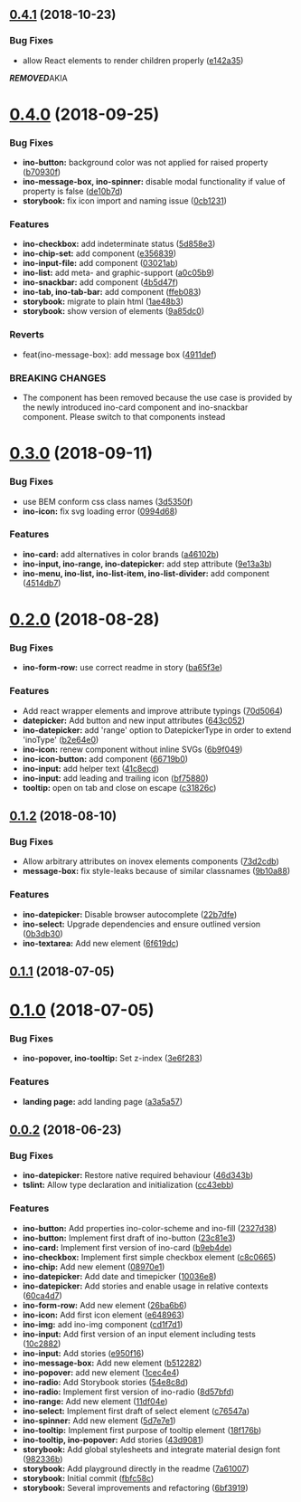 <a name="0.4.1"></a>

## [0.4.1](http://gitlab.inovex.de:2424/inovex-elements/core/compare/v0.4.0...v0.4.1) (2018-10-23)

### Bug Fixes

- allow React elements to render children properly ([e142a35](http://gitlab.inovex.de:2424/inovex-elements/core/commit/e142a35))

***REMOVED***AKIA

<a name="0.4.0"></a>

# [0.4.0](http://gitlab.inovex.de:2424/inovex-elements/core/compare/v0.3.0...v0.4.0) (2018-09-25)

### Bug Fixes

- **ino-button:** background color was not applied for raised property ([b70930f](http://gitlab.inovex.de:2424/inovex-elements/core/commit/b70930f))
- **ino-message-box, ino-spinner:** disable modal functionality if value of property is false ([de10b7d](http://gitlab.inovex.de:2424/inovex-elements/core/commit/de10b7d))
- **storybook:** fix icon import and naming issue ([0cb1231](http://gitlab.inovex.de:2424/inovex-elements/core/commit/0cb1231))

### Features

- **ino-checkbox:** add indeterminate status ([5d858e3](http://gitlab.inovex.de:2424/inovex-elements/core/commit/5d858e3))
- **ino-chip-set:** add component ([e356839](http://gitlab.inovex.de:2424/inovex-elements/core/commit/e356839))
- **ino-input-file:** add component ([03021ab](http://gitlab.inovex.de:2424/inovex-elements/core/commit/03021ab))
- **ino-list:** add meta- and graphic-support ([a0c05b9](http://gitlab.inovex.de:2424/inovex-elements/core/commit/a0c05b9))
- **ino-snackbar:** add component ([4b5d47f](http://gitlab.inovex.de:2424/inovex-elements/core/commit/4b5d47f))
- **ino-tab, ino-tab-bar:** add component ([ffeb083](http://gitlab.inovex.de:2424/inovex-elements/core/commit/ffeb083))
- **storybook:** migrate to plain html ([1ae48b3](http://gitlab.inovex.de:2424/inovex-elements/core/commit/1ae48b3))
- **storybook:** show version of elements ([9a85dc0](http://gitlab.inovex.de:2424/inovex-elements/core/commit/9a85dc0))

### Reverts

- feat(ino-message-box): add message box ([4911def](http://gitlab.inovex.de:2424/inovex-elements/core/commit/4911def))

### BREAKING CHANGES

- The <ino-message-box> component has been removed because the use case is provided by the newly introduced ino-card component and ino-snackbar component. Please switch to that components instead

<a name="0.3.0"></a>

# [0.3.0](http://gitlab.inovex.de:2424/inovex-elements/core/compare/v0.2.0...v0.3.0) (2018-09-11)

### Bug Fixes

- use BEM conform css class names ([3d5350f](http://gitlab.inovex.de:2424/inovex-elements/core/commit/3d5350f))
- **ino-icon:** fix svg loading error ([0994d68](http://gitlab.inovex.de:2424/inovex-elements/core/commit/0994d68))

### Features

- **ino-card:** add alternatives in color brands ([a46102b](http://gitlab.inovex.de:2424/inovex-elements/core/commit/a46102b))
- **ino-input, ino-range, ino-datepicker:** add step attribute ([9e13a3b](http://gitlab.inovex.de:2424/inovex-elements/core/commit/9e13a3b))
- **ino-menu, ino-list, ino-list-item, ino-list-divider:** add component ([4514db7](http://gitlab.inovex.de:2424/inovex-elements/core/commit/4514db7))

<a name="0.2.0"></a>

# [0.2.0](http://gitlab.inovex.de:2424/inovex-elements/core/compare/v0.1.2...v0.2.0) (2018-08-28)

### Bug Fixes

- **ino-form-row:** use correct readme in story ([ba65f3e](http://gitlab.inovex.de:2424/inovex-elements/core/commit/ba65f3e))

### Features

- Add react wrapper elements and improve attribute typings ([70d5064](http://gitlab.inovex.de:2424/inovex-elements/core/commit/70d5064))
- **datepicker:** Add button and new input attributes ([643c052](http://gitlab.inovex.de:2424/inovex-elements/core/commit/643c052))
- **ino-datepicker:** add 'range' option to DatepickerType in order to extend 'inoType' ([b2e64e0](http://gitlab.inovex.de:2424/inovex-elements/core/commit/b2e64e0))
- **ino-icon:** renew component without inline SVGs ([6b9f049](http://gitlab.inovex.de:2424/inovex-elements/core/commit/6b9f049))
- **ino-icon-button:** add component ([66719b0](http://gitlab.inovex.de:2424/inovex-elements/core/commit/66719b0))
- **ino-input:** add helper text ([41c8ecd](http://gitlab.inovex.de:2424/inovex-elements/core/commit/41c8ecd))
- **ino-input:** add leading and trailing icon ([bf75880](http://gitlab.inovex.de:2424/inovex-elements/core/commit/bf75880))
- **tooltip:** open on tab and close on escape ([c31826c](http://gitlab.inovex.de:2424/inovex-elements/core/commit/c31826c))

<a name="0.1.2"></a>

## [0.1.2](http://gitlab.inovex.de:2424/inovex-elements/core/compare/v0.1.1...v0.1.2) (2018-08-10)

### Bug Fixes

- Allow arbitrary attributes on inovex elements components ([73d2cdb](http://gitlab.inovex.de:2424/inovex-elements/core/commit/73d2cdb))
- **message-box:** fix style-leaks because of similar classnames ([9b10a88](http://gitlab.inovex.de:2424/inovex-elements/core/commit/9b10a88))

### Features

- **ino-datepicker:** Disable browser autocomplete ([22b7dfe](http://gitlab.inovex.de:2424/inovex-elements/core/commit/22b7dfe))
- **ino-select:** Upgrade dependencies and ensure outlined version ([0b3db30](http://gitlab.inovex.de:2424/inovex-elements/core/commit/0b3db30))
- **ino-textarea:** Add new element ([6f619dc](http://gitlab.inovex.de:2424/inovex-elements/core/commit/6f619dc))

<a name="0.1.1"></a>

## [0.1.1](http://gitlab.inovex.de:2424/inovex-elements/core/compare/v0.1.0...v0.1.1) (2018-07-05)

<a name="0.1.0"></a>

# [0.1.0](http://gitlab.inovex.de:2424/inovex-elements/core/compare/v0.0.2...v0.1.0) (2018-07-05)

### Bug Fixes

- **ino-popover, ino-tooltip:** Set z-index ([3e6f283](http://gitlab.inovex.de:2424/inovex-elements/core/commit/3e6f283))

### Features

- **landing page:** add landing page ([a3a5a57](http://gitlab.inovex.de:2424/inovex-elements/core/commit/a3a5a57))

<a name="0.0.2"></a>

## [0.0.2](http://gitlab.inovex.de:2424/inovex-elements/core/compare/10c2882...v0.0.2) (2018-06-23)

### Bug Fixes

- **ino-datepicker:** Restore native required behaviour ([46d343b](http://gitlab.inovex.de:2424/inovex-elements/core/commit/46d343b))
- **tslint:** Allow type declaration and initialization ([cc43ebb](http://gitlab.inovex.de:2424/inovex-elements/core/commit/cc43ebb))

### Features

- **ino-button:** Add properties ino-color-scheme and ino-fill ([2327d38](http://gitlab.inovex.de:2424/inovex-elements/core/commit/2327d38))
- **ino-button:** Implement first draft of ino-button ([23c81e3](http://gitlab.inovex.de:2424/inovex-elements/core/commit/23c81e3))
- **ino-card:** Implement first version of ino-card ([b9eb4de](http://gitlab.inovex.de:2424/inovex-elements/core/commit/b9eb4de))
- **ino-checkbox:** Implement first simple checkbox element ([c8c0665](http://gitlab.inovex.de:2424/inovex-elements/core/commit/c8c0665))
- **ino-chip:** Add new element ([08970e1](http://gitlab.inovex.de:2424/inovex-elements/core/commit/08970e1))
- **ino-datepicker:** Add date and timepicker ([10036e8](http://gitlab.inovex.de:2424/inovex-elements/core/commit/10036e8))
- **ino-datepicker:** Add stories and enable usage in relative contexts ([60ca4d7](http://gitlab.inovex.de:2424/inovex-elements/core/commit/60ca4d7))
- **ino-form-row:** Add new element ([26ba6b6](http://gitlab.inovex.de:2424/inovex-elements/core/commit/26ba6b6))
- **ino-icon:** Add first icon element ([e648963](http://gitlab.inovex.de:2424/inovex-elements/core/commit/e648963))
- **ino-img:** add ino-img component ([cd1f7d1](http://gitlab.inovex.de:2424/inovex-elements/core/commit/cd1f7d1))
- **ino-input:** Add first version of an input element including tests ([10c2882](http://gitlab.inovex.de:2424/inovex-elements/core/commit/10c2882))
- **ino-input:** Add stories ([e950f16](http://gitlab.inovex.de:2424/inovex-elements/core/commit/e950f16))
- **ino-message-box:** Add new element ([b512282](http://gitlab.inovex.de:2424/inovex-elements/core/commit/b512282))
- **ino-popover:** add new element ([1cec4e4](http://gitlab.inovex.de:2424/inovex-elements/core/commit/1cec4e4))
- **ino-radio:** Add Storybook stories ([54e8c8d](http://gitlab.inovex.de:2424/inovex-elements/core/commit/54e8c8d))
- **ino-radio:** Implement first version of ino-radio ([8d57bfd](http://gitlab.inovex.de:2424/inovex-elements/core/commit/8d57bfd))
- **ino-range:** Add new element ([11df04e](http://gitlab.inovex.de:2424/inovex-elements/core/commit/11df04e))
- **ino-select:** Implement first draft of select element ([c76547a](http://gitlab.inovex.de:2424/inovex-elements/core/commit/c76547a))
- **ino-spinner:** Add new element ([5d7e7e1](http://gitlab.inovex.de:2424/inovex-elements/core/commit/5d7e7e1))
- **ino-tooltip:** Implement first purpose of tooltip element ([18f176b](http://gitlab.inovex.de:2424/inovex-elements/core/commit/18f176b))
- **ino-tooltip, ino-popover:** Add stories ([43d9081](http://gitlab.inovex.de:2424/inovex-elements/core/commit/43d9081))
- **storybook:** Add global stylesheets and integrate material design font ([982336b](http://gitlab.inovex.de:2424/inovex-elements/core/commit/982336b))
- **storybook:** Add playground directly in the readme ([7a61007](http://gitlab.inovex.de:2424/inovex-elements/core/commit/7a61007))
- **storybook:** Initial commit ([fbfc58c](http://gitlab.inovex.de:2424/inovex-elements/core/commit/fbfc58c))
- **storybook:** Several improvements and refactoring ([6bf3919](http://gitlab.inovex.de:2424/inovex-elements/core/commit/6bf3919))
